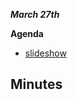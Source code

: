 
_**March 27th**_ 

**Agenda**
- [slideshow](https://docs.google.com/presentation/d/1tnLj8c9v2yOSg8po3pZbxLhl48i7ntoBvkli5Y5hhGo/edit?usp=sharing)

  
**Minutes**
- 
